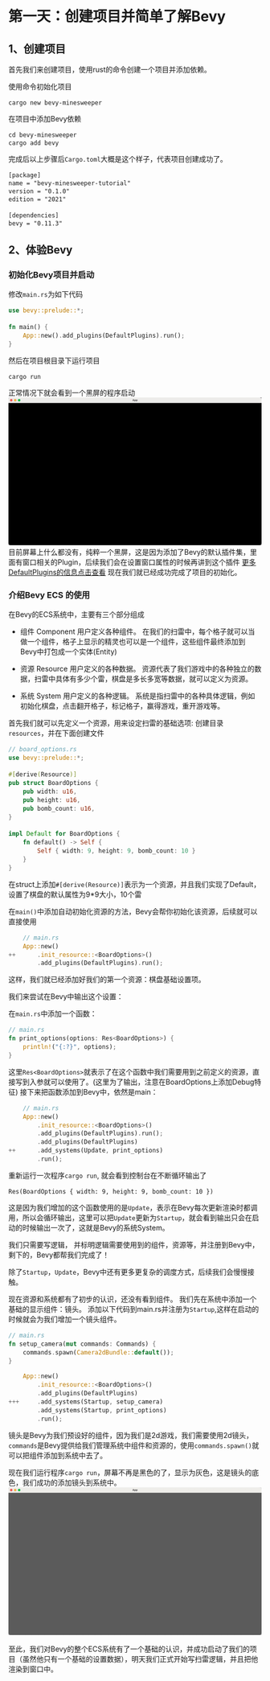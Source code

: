 # 第一天：创建项目并简单了解Bevy

## 1、创建项目
首先我们来创建项目，使用rust的命令创建一个项目并添加依赖。

使用命令初始化项目
```
cargo new bevy-minesweeper 
```

在项目中添加Bevy依赖
```
cd bevy-minesweeper 
cargo add bevy
```


完成后以上步骤后`Cargo.toml`大概是这个样子，代表项目创建成功了。
```
[package]
name = "bevy-minesweeper-tutorial"
version = "0.1.0"
edition = "2021"

[dependencies]
bevy = "0.11.3"
```

## 2、体验Bevy
###  初始化Bevy项目并启动
    
修改`main.rs`为如下代码
```rust
use bevy::prelude::*;

fn main() {
    App::new().add_plugins(DefaultPlugins).run();
}
```

然后在项目根目录下运行项目
```
cargo run
```

正常情况下就会看到一个黑屏的程序启动
![](../assets/doc/day1/bevy-app-1.jpg)
目前屏幕上什么都没有，纯粹一个黑屏，这是因为添加了Bevy的默认插件集，里面有窗口相关的Plugin，后续我们会在设置窗口属性的时候再讲到这个插件
[更多DefaultPlugins的信息点击查看](https://docs.rs/bevy/latest/bevy/prelude/struct.DefaultPlugins.html)
现在我们就已经成功完成了项目的初始化。

###  介绍Bevy ECS 的使用
    
在Bevy的ECS系统中，主要有三个部分组成
-   组件 Component
    用户定义各种组件。
    在我们的扫雷中，每个格子就可以当做一个组件，格子上显示的精灵也可以是一个组件，这些组件最终添加到Bevy中打包成一个实体(Entity)

-   资源 Resource
    用户定义的各种数据。
    资源代表了我们游戏中的各种独立的数据，扫雷中具体有多少个雷，棋盘是多长多宽等数据，就可以定义为资源。
    
-   系统 System
    用户定义的各种逻辑。
    系统是指扫雷中的各种具体逻辑，例如初始化棋盘，点击翻开格子，标记格子，赢得游戏，重开游戏等。

首先我们就可以先定义一个资源，用来设定扫雷的基础选项:
创建目录`resources`，并在下面创建文件
```rust
// board_options.rs
use bevy::prelude::*;

#[derive(Resource)]
pub struct BoardOptions {
    pub width: u16,
    pub height: u16,
    pub bomb_count: u16,
}

impl Default for BoardOptions {
    fn default() -> Self {
        Self { width: 9, height: 9, bomb_count: 10 }
    }
}
``` 
在struct上添加`#[derive(Resource)]`表示为一个资源，并且我们实现了Default，设置了棋盘的默认属性为9*9大小，10个雷

在`main()`中添加自动初始化资源的方法，Bevy会帮你初始化该资源，后续就可以直接使用
```rust
    // main.rs
    App::new()
++      .init_resource::<BoardOptions>()
        .add_plugins(DefaultPlugins).run();
```
这样，我们就已经添加好我们的第一个资源：棋盘基础设置项。

我们来尝试在Bevy中输出这个设置：

在`main.rs`中添加一个函数：
```rust
// main.rs
fn print_options(options: Res<BoardOptions>) {
    println!("{:?}", options);
}
```
这里`Res<BoardOptions>`就表示了在这个函数中我们需要用到之前定义的资源，直接写到入参就可以使用了。(这里为了输出，注意在BoardOptions上添加Debug特征)
接下来把函数添加到Bevy中，依然是main：

```rust
    // main.rs
    App::new()
        .init_resource::<BoardOptions>()
        .add_plugins(DefaultPlugins).run();
        .add_plugins(DefaultPlugins)
++      .add_systems(Update, print_options)
        .run();
```

重新运行一次程序`cargo run`, 就会看到控制台在不断循环输出了
```
Res(BoardOptions { width: 9, height: 9, bomb_count: 10 })
```
这是因为我们增加的这个函数使用的是`Update`，表示在Bevy每次更新渲染时都调用，所以会循环输出，这里可以把`Update`更新为`Startup`，就会看到输出只会在启动的时候输出一次了，这就是Bevy的系统System。

我们只需要写逻辑， 并标明逻辑需要使用到的组件，资源等，并注册到Bevy中，剩下的，Bevy都帮我们完成了！

除了`Startup`，`Update`，Bevy中还有更多更复杂的调度方式，后续我们会慢慢接触。

现在资源和系统都有了初步的认识，还没有看到组件。
我们先在系统中添加一个基础的显示组件：镜头。
添加以下代码到main.rs并注册为`Startup`,这样在启动的时候就会为我们增加一个镜头组件。
```rust
// main.rs
fn setup_camera(mut commands: Commands) {
    commands.spawn(Camera2dBundle::default());
}
```
```rust
    App::new()
        .init_resource::<BoardOptions>()
        .add_plugins(DefaultPlugins)
+++     .add_systems(Startup, setup_camera)
        .add_systems(Startup, print_options)
        .run();
```
镜头是Bevy为我们预设好的组件，因为我们是2d游戏，我们需要使用2d镜头，`commands`是Bevy提供给我们管理系统中组件和资源的，使用`commands.spawn()`就可以把组件添加到系统中去了。

现在我们运行程序`cargo run`，屏幕不再是黑色的了，显示为灰色，这是镜头的底色，我们成功的添加镜头到系统中。
![](../assets/doc/day1/bevy-app-2.jpg)

至此，我们对Bevy的整个ECS系统有了一个基础的认识，并成功启动了我们的项目（虽然他只有一个基础的设置数据），明天我们正式开始写扫雷逻辑，并且把他渲染到窗口中。